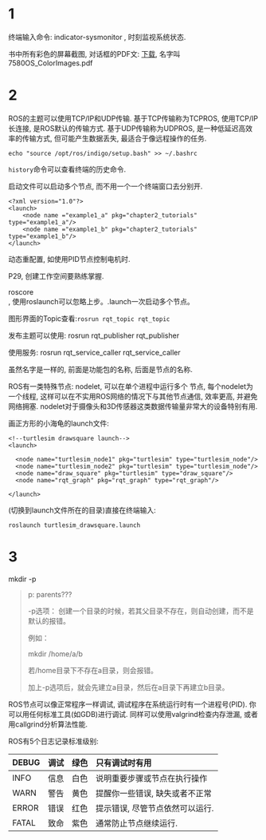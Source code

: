 # 1

终端输入命令: indicator-sysmonitor , 时刻监视系统状态.

书中所有彩色的屏幕截图, 对话框的PDF文: [下载](https://www.packtpub.com/sites/default/files/downloads/7580OS_ColorImages.pdf), 名字叫 7580OS\_ColorImages.pdf

# 2

ROS的主题可以使用TCP/IP和UDP传输. 基于TCP传输称为TCPROS, 使用TCP/IP长连接, 是ROS默认的传输方式. 基于UDP传输称为UDPROS, 是一种低延迟高效率的传输方式, 但可能产生数据丢失, 最适合于像远程操作的任务.

`echo "source /opt/ros/indigo/setup.bash" >> ~/.bashrc`

`history`命令可以查看终端的历史命令.

启动文件可以启动多个节点, 而不用一个一个终端窗口去分别开.

```
<?xml version="1.0"?>
<launch>
    <node name ="example1_a" pkg="chapter2_tutorials" type="example1_a"/>
    <node name ="example1_b" pkg="chapter2_tutorials" type="example1_b"/>
</launch>
```

动态重配置, 如使用PID节点控制电机时.

P29, 创建工作空间要熟练掌握.

roscore  
, 使用roslaunch可以忽略上步。.launch一次启动多个节点。

图形界面的Topic查看:`rosrun rqt_topic rqt_topic`

发布主题可以使用: rosrun rqt\_publisher rqt\_publisher

使用服务: rosrun rqt\_service\_caller rqt\_service\_caller

虽然名字是一样的, 前面是功能包的名称, 后面是节点的名称.

ROS有一类特殊节点: nodelet, 可以在单个进程中运行多个 节点, 每个nodelet为一个线程, 这样可以在不实用ROS网络的情况下与其他节点通信, 效率更高, 并避免网络拥塞. nodelet对于摄像头和3D传感器这类数据传输量非常大的设备特别有用.

画正方形的小海龟的launch文件:

```
<!--turtlesim drawsquare launch-->  
<launch>  

  <node name="turtlesim_node1" pkg="turtlesim" type="turtlesim_node"/>  
  <node name="turtlesim_node2" pkg="turtlesim" type="turtlesim_node"/>  
  <node name="draw_square" pkg="turtlesim" type="draw_square"/>  
  <node name="rqt_graph" pkg="rqt_graph" type="rqt_graph"/>  

</launch>
```

\(切换到launch文件所在的目录\)直接在终端输入:

`roslaunch turtlesim_drawsquare.launch`

# 3

mkdir -p

> p: parents???
>
> -p选项： 创建一个目录的时候，若其父目录不存在，则自动创建，而不是默认的报错。
>
> 例如：
>
> mkdir /home/a/b
>
> 若/home目录下不存在a目录，则会报错。
>
> 加上-p选项后，就会先建立a目录，然后在a目录下再建立b目录。

ROS节点可以像正常程序一样调试, 调试程序在系统运行时有一个进程号\(PID\). 你可以用任何标准工具\(如GDB\)进行调试. 同样可以使用valgrind检查内存泄漏, 或者用callgrind分析算法性能.

ROS有5个日志记录标准级别:

| DEBUG | 调试 | 绿色 | 只有调试时有用 |
| :--- | :--- | :--- | :--- |
| INFO | 信息 | 白色 | 说明重要步骤或节点在执行操作 |
| WARN | 警告 | 黄色 | 提醒你一些错误, 缺失或者不正常 |
| ERROR | 错误 | 红色 | 提示错误, 尽管节点依然可以运行. |
| FATAL | 致命 | 紫色 | 通常防止节点继续运行. |



